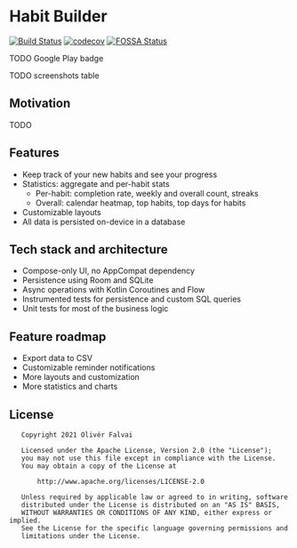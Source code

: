 # Habit Builder

[![Build Status](https://app.bitrise.io/app/46845b0b84193b80/status.svg?token=SHqpol98nJjn_O5hbFPjIg&branch=main)](https://app.bitrise.io/app/46845b0b84193b80)
[![codecov](https://codecov.io/gh/ofalvai/HabitTracker/branch/main/graph/badge.svg?token=0PGWK5GQ1P)](https://codecov.io/gh/ofalvai/HabitTracker)
[![FOSSA Status](https://app.fossa.com/api/projects/custom%2B22373%2Fgit%40github.com%3Aofalvai%2FHabitTracker.git.svg?type=small)](https://app.fossa.com/projects/custom%2B22373%2Fgit%40github.com%3Aofalvai%2FHabitTracker.git?ref=badge_small)

TODO Google Play badge

TODO screenshots table

## Motivation

TODO

## Features

- Keep track of your new habits and see your progress
- Statistics: aggregate and per-habit stats
  - Per-habit: completion rate, weekly and overall count, streaks
  - Overall: calendar heatmap, top habits, top days for habits
- Customizable layouts
- All data is persisted on-device in a database

## Tech stack and architecture

- Compose-only UI, no AppCompat dependency
- Persistence using Room and SQLite
- Async operations with Kotlin Coroutines and Flow
- Instrumented tests for persistence and custom SQL queries
- Unit tests for most of the business logic


## Feature roadmap

- Export data to CSV
- Customizable reminder notifications
- More layouts and customization
- More statistics and charts

## License

```
   Copyright 2021 Olivér Falvai

   Licensed under the Apache License, Version 2.0 (the "License");
   you may not use this file except in compliance with the License.
   You may obtain a copy of the License at

       http://www.apache.org/licenses/LICENSE-2.0

   Unless required by applicable law or agreed to in writing, software
   distributed under the License is distributed on an "AS IS" BASIS,
   WITHOUT WARRANTIES OR CONDITIONS OF ANY KIND, either express or implied.
   See the License for the specific language governing permissions and
   limitations under the License.
```